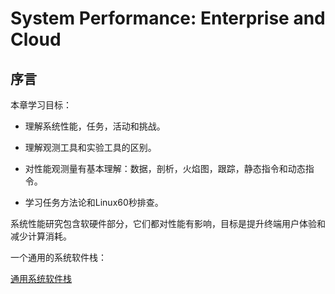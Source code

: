 # System Performance: Enterprise and Cloud

## 序言

本章学习目标：

* 理解系统性能，任务，活动和挑战。

* 理解观测工具和实验工具的区别。

* 对性能观测量有基本理解：数据，剖析，火焰图，跟踪，静态指令和动态指令。

* 学习任务方法论和Linux60秒排查。

系统性能研究包含软硬件部分，它们都对性能有影响，目标是提升终端用户体验和减少计算消耗。

一个通用的系统软件栈：

[通用系统软件栈](static/sp_1_1.png)


